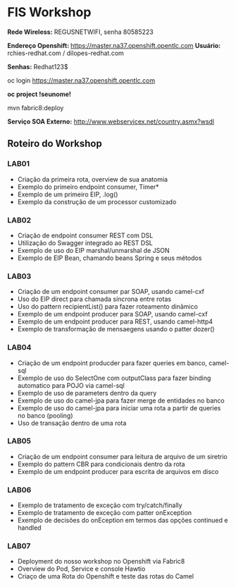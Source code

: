 <h1>FIS Workshop</h1>

<b>Rede Wireless:</b> REGUSNETWIFI, senha 80585223

<b>Endereço Openshift: </b>https://master.na37.openshift.opentlc.com
<b>Usuário:</b> rchies-redhat.com / dilopes-redhat.com<p>
<b>Senhas:</b> Redhat123$

oc login https://master.na37.openshift.opentlc.com <p>
  
<b>oc project !seunome!</b>
  
mvn fabric8:deploy <p>


<b> Serviço SOA Externo:</b> http://www.webservicex.net/country.asmx?wsdl


<h2>Roteiro do Workshop</h2>

<h3> LAB01 </h3>

* Criação da primeira rota, overview de sua anatomia
* Exemplo do primeiro endpoint consumer, Timer*
* Exemplo de um primeiro EIP, .log()
* Exemplo da construção de um processor customizado

<h3> LAB02 </h3>

* Criação de endpoint consumer REST com DSL
* Utilização do Swagger integrado ao REST DSL
* Exemplo de uso do EIP marshal/unmarshal de JSON
* Exemplo de EIP Bean, chamando beans Spring e seus métodos

<h3> LAB03 </h3>

* Criação de um endpoint consumer par SOAP, usando camel-cxf
* Uso do EIP direct para chamada síncrona entre rotas
* Uso do pattern recipientList() para fazer roteamento dinâmico
* Exemplo de um endpoint producer para SOAP, usando camel-cxf
* Exemplo de um endpoint producer para REST, usando camel-http4
* Exemplo de transformação de mensaegens usando o patter dozer()

<h3> LAB04 </h3>

* Criação de um endpoint producder para fazer queries em banco, camel-sql
* Exemplo de uso do SelectOne com outputClass para fazer binding automatico para POJO via camel-sql
* Exemplo de uso de parameters dentro da query
* Exemplo de uso do camel-jpa para fazer merge de entidades no banco
* Exemplo de uso do camel-jpa para iniciar uma rota a partir de queries no banco (pooling)
* Uso de transação dentro de uma rota

<h3> LAB05 </h3>

* Criação de um endpoint consumer para leitura de arquivo de um siretrio
* Exemplo do pattern CBR para condicionais dentro da rota
* Exemplo de um endpoint producer para escrita de arquivos em disco

<h3> LAB06 </h3>

* Exemplo de tratamento de exceção com try/catch/finally
* Exemplo de tratamento de exceção com patter onException
* Exemplo de decisões do onEception em termos das opções continued e handled

<h3> LAB07 </h3>

* Deployment do nosso workshop no Openshift via Fabric8
* Overview do Pod, Service e console Hawtio
* Criaço de uma Rota do Openshift e teste das rotas do Camel



